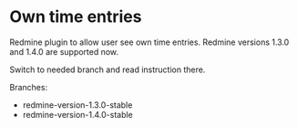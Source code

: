 Own time entries
===============

Redmine plugin to allow user see own time entries.
Redmine versions 1.3.0 and 1.4.0 are supported now.

Switch to needed branch and read instruction there.

Branches:
  - redmine-version-1.3.0-stable
  - redmine-version-1.4.0-stable
